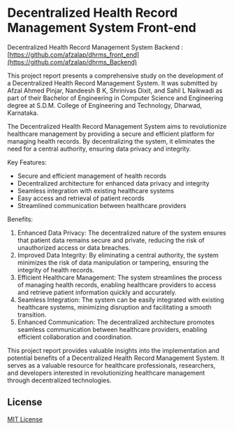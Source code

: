 # Decentralized Health Record Management System Front-end
 
Decentralized Health Record Management System Backend : [https://github.com/afzalap/dhrms_front_end](https://github.com/afzalap/dhrms_Backend)

This project report presents a comprehensive study on the development of a Decentralized Health Record Management System. It was submitted by Afzal Ahmed Pinjar, Nandeesh B K, Shrinivas Dixit, and Sahil L Naikwadi as part of their Bachelor of Engineering in Computer Science and Engineering degree at S.D.M. College of Engineering and Technology, Dharwad, Karnataka.

The Decentralized Health Record Management System aims to revolutionize healthcare management by providing a secure and efficient platform for managing health records. By decentralizing the system, it eliminates the need for a central authority, ensuring data privacy and integrity.

Key Features:
- Secure and efficient management of health records
- Decentralized architecture for enhanced data privacy and integrity
- Seamless integration with existing healthcare systems
- Easy access and retrieval of patient records
- Streamlined communication between healthcare providers

Benefits:
1. Enhanced Data Privacy: The decentralized nature of the system ensures that patient data remains secure and private, reducing the risk of unauthorized access or data breaches.
2. Improved Data Integrity: By eliminating a central authority, the system minimizes the risk of data manipulation or tampering, ensuring the integrity of health records.
3. Efficient Healthcare Management: The system streamlines the process of managing health records, enabling healthcare providers to access and retrieve patient information quickly and accurately.
4. Seamless Integration: The system can be easily integrated with existing healthcare systems, minimizing disruption and facilitating a smooth transition.
5. Enhanced Communication: The decentralized architecture promotes seamless communication between healthcare providers, enabling efficient collaboration and coordination.

This project report provides valuable insights into the implementation and potential benefits of a Decentralized Health Record Management System. It serves as a valuable resource for healthcare professionals, researchers, and developers interested in revolutionizing healthcare management through decentralized technologies.

## License

[MIT License](LICENSE)

